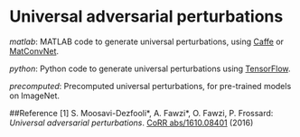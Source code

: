 # Universal adversarial perturbations

*matlab*: MATLAB code to generate universal perturbations, using [Caffe](https://github.com/BVLC/caffe) or [MatConvNet](https://github.com/vlfeat/matconvnet).

*python*: Python code to generate universal perturbations using [TensorFlow](https://github.com/tensorflow/tensorflow).

*precomputed*: Precomputed universal perturbations, for pre-trained models on ImageNet.

##Reference
[1] S. Moosavi-Dezfooli\*, A. Fawzi\*, O. Fawzi, P. Frossard:
*Universal adversarial perturbations*.  [CoRR abs/1610.08401](http://arxiv.org/pdf/1610.08401) (2016)
